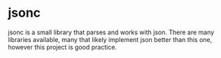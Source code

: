 # jsonc

jsonc is a small library that parses and works with json. There are many libraries available, many that likely implement json better than this one, however this project is good practice.
